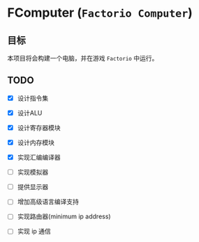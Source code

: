 # FComputer (`Factorio Computer`)
## 目标
本项目将会构建一个电脑，并在游戏 `Factorio` 中运行。

## TODO
- [x] 设计指令集
- [x] 设计ALU
- [x] 设计寄存器模块
- [x] 设计内存模块
- [x] 实现汇编编译器
- [ ] 实现模拟器
- [ ] 提供显示器
- [ ] 增加高级语言编译支持
- [ ] 实现路由器(minimum ip address)
- [ ] 实现 ip 通信

